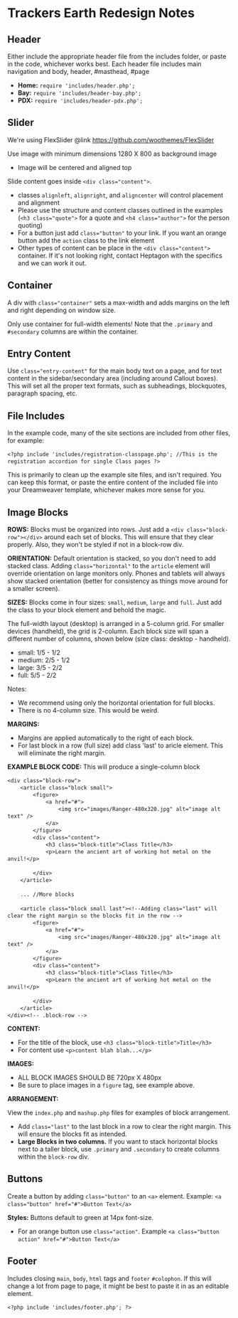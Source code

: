 # Trackers Earth Redesign Notes

## Header

Either include the appropriate header file from the includes folder, or paste in the code, whichever works best. Each header file includes main navigation and body, header, #masthead, #page

*	**Home:** `require 'includes/header.php';` 
*	**Bay:** `require 'includes/header-bay.php';` 
*	**PDX:** `require 'includes/header-pdx.php';` 

## Slider

We're using FlexSlider @link https://github.com/woothemes/FlexSlider

Use image with minimum dimensions 1280 X 800 as background image
*	Image will be centered and aligned top
	
Slide content goes inside `<div class="content">`. 
*	classes `alignleft`, `alignright`, and `aligncenter` will control placement and alignment
*	Please use the structure and content classes outlined in the examples (`<h3 class="quote">` for a quote and `<h4 class="author">` for the person quoting)
*	For a button just add `class="button"` to your link. If you want an orange button add the `action` class to the link element
*	Other types of content can be place in the `<div class="content">` container. If it's not looking right, contact Heptagon with the specifics and we can work it out.


## Container

A div with `class="container"` sets a max-width and adds margins on the left and right depending on window size. 

Only use container for full-width elements! Note that the `.primary` and `#secondary` columns are within the container.


## Entry Content

Use `class="entry-content"` for the main body text on a page, and for text content in the sidebar/secondary area (including around Callout boxes). This will set all the proper text formats, such as subheadings, blockquotes, paragraph spacing, etc. 


## File Includes

In the example code, many of the site sections are included from other files, for example:

	<?php include 'includes/registration-classpage.php'; //This is the registration accordion for single Class pages ?>

This is primarily to clean up the example site files, and isn't required. You can keep this format, or paste the entire content of the included file into your Dreamweaver template, whichever makes more sense for you.

## Image Blocks

**ROWS:** Blocks must be organized into rows. Just add a `<div class="block-row"></div>` around each set of blocks. This will ensure that they clear properly. Also, they won't be styled if not in a block-row div.

**ORIENTATION:** Default orientation is stacked, so you don't need to add stacked class. Adding `class="horizontal"` to the `article` element will override orientation on large monitors only. Phones and tablets will always show stacked orientation (better for consistency as things move around for a smaller screen).

**SIZES:** Blocks come in four sizes: `small`, `medium`, `large` and `full`. Just add the class to your block element and behold the magic.
	
The full-width layout (desktop) is arranged in a 5-column grid. For smaller devices (handheld), the grid is 2-column. Each block size will span a different number of columns, shown below (size class: desktop - handheld).
*	small: 1/5 - 1/2
*	medium: 2/5 - 1/2
*	large: 3/5 - 2/2
*	full: 5/5 - 2/2

Notes:
*	We recommend using only the horizontal orientation for full blocks.
*	There is no 4-column size. This would be weird.

**MARGINS:**
*	Margins are applied automatically to the right of each block.
*	For last block in a row (full size) add class 'last' to aricle element. This will eliminate the right margin.

**EXAMPLE BLOCK CODE:**
This will produce a single-column block 

	<div class="block-row">
		<article class="block small">
			<figure>
				<a href="#">
					<img src="images/Ranger-480x320.jpg" alt="image alt text" />
				</a>
			</figure>
			<div class="content">
				<h3 class="block-title">Class Title</h3>
				<p>Learn the ancient art of working hot metal on the anvil!</p>

			</div>
		</article>

		... //More blocks

		<article class="block small last"><!--Adding class="last" will clear the right margin so the blocks fit in the row -->
			<figure>
				<a href="#">
					<img src="images/Ranger-480x320.jpg" alt="image alt text" />
				</a>
			</figure>
			<div class="content">
				<h3 class="block-title">Class Title</h3>
				<p>Learn the ancient art of working hot metal on the anvil!</p>

			</div>
		</article>
	</div><!-- .block-row -->

**CONTENT:**
*	For the title of the block, use `<h3 class="block-title">Title</h3>`
*	For content use `<p>content blah blah...</p>`

**IMAGES:**
*	ALL BLOCK IMAGES SHOULD BE 720px X 480px
*	Be sure to place images in a `figure` tag, see example above.

**ARRANGEMENT:**

View the `index.php` and `mashup.php` files for examples of block arrangement. 

*	Add `class="last"` to the last block in a row to clear the right margin. This will ensure the blocks fit as intended.
*	**Large Blocks in two columns.** If you want to stack horizontal blocks next to a taller block, use `.primary` and `.secondary` to create columns within the `block-row` div.



## Buttons
Create a button by adding `class="button"` to an `<a>` element. Example: `<a class="button" href="#">Button Text</a>`

**Styles:** Buttons default to green at 14px font-size. 
*	For an orange button use `class="action"`. Example `<a class="button action" href="#">Button Text</a>`


## Footer
Includes closing `main`, `body`, `html` tags and `footer` `#colophon`. If this will change a lot from page to page, it might be best to paste it in as an editable element.

	<?php include 'includes/footer.php'; ?>

